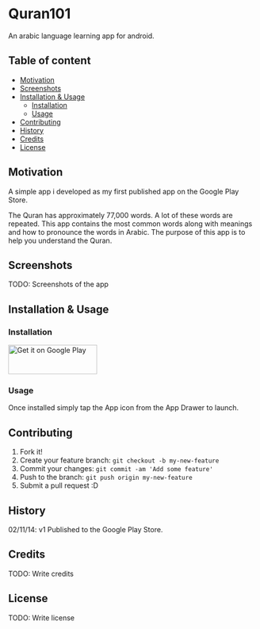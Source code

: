 # Quran101
An arabic language learning app for android. 

## Table of content

- [Motivation](#motivation)
- [Screenshots](#screenshots)
- [Installation & Usage](#installation--usage)
    - [Installation](#installation)
    - [Usage](#usage)
- [Contributing](#contributing)
- [History](#history)
- [Credits](#credits)
- [License](#license)

## Motivation
A simple app i developed as my first published app on the Google Play Store.

The Quran has approximately 77,000 words. A lot of these words are repeated. This app contains the most common words along with meanings and how to pronounce the words in Arabic. The purpose of this app is to help you understand the Quran.

## Screenshots
TODO: Screenshots of the app

## Installation & Usage

### Installation
<a href="https://play.google.com/store/apps/details?id=com.iamzain.quran101&hl=en&utm_source=global_co&utm_medium=prtnr&utm_content=Mar2515&utm_campaign=PartBadge&pcampaignid=MKT-Other-global-all-co-prtnr-py-PartBadge-Mar2515-1"><img alt="Get it on Google Play" height="59" width="179" src="https://play.google.com/intl/en_us/badges/images/generic/en-play-badge-border.png" /></a>

### Usage
Once installed simply tap the App icon from the App Drawer to launch.

## Contributing
1. Fork it!
2. Create your feature branch: `git checkout -b my-new-feature`
3. Commit your changes: `git commit -am 'Add some feature'`
4. Push to the branch: `git push origin my-new-feature`
5. Submit a pull request :D

## History
02/11/14: v1 Published to the Google Play Store.

## Credits
TODO: Write credits

## License
TODO: Write license
